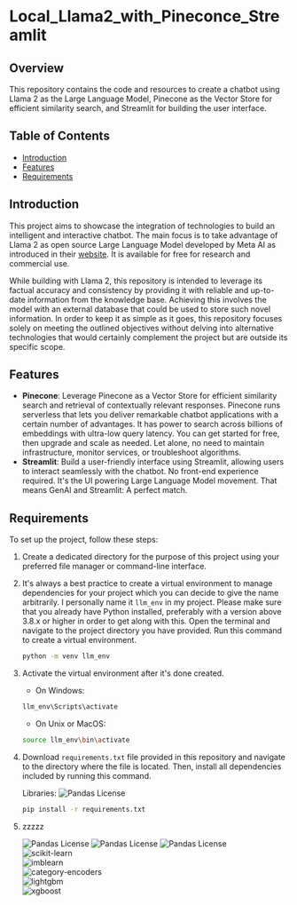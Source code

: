# Local_Llama2_with_Pineconce_Streamlit

## Overview
This repository contains the code and resources to create a chatbot using Llama 2 as the Large Language Model, Pinecone as the Vector Store for efficient similarity search, and Streamlit for building the user interface.

## Table of Contents
- [Introduction](#introduction)
- [Features](#features)
- [Requirements](#requirements)

## Introduction
This project aims to showcase the integration of technologies to build an intelligent and interactive chatbot. The main focus is to take advantage of Llama 2 as open source Large Language Model developed by Meta AI as introduced in their [website](https://ai.meta.com/llama/). It is available for free for research and commercial use. 

While building with Llama 2, this repository is intended to leverage its factual accuracy and consistency by providing it with reliable and up-to-date information from the knowledge base. Achieving this involves the model with an external database that could be used to store such novel information. In order to keep it as simple as it goes, this repository focuses solely on meeting the outlined objectives without delving into alternative technologies that would certainly complement the project but are outside its specific scope. 

## Features
- **Pinecone**: Leverage Pinecone as a Vector Store for efficient similarity search and retrieval of contextually relevant responses. Pinecone runs serverless that lets you deliver remarkable chatbot applications with a certain number of advantages. It has power to search across billions of embeddings with ultra-low query latency. You can get started for free, then upgrade and scale as needed. Let alone, no need to maintain infrastructure, monitor services, or troubleshoot algorithms.  
- **Streamlit**: Build a user-friendly interface using Streamlit, allowing users to interact seamlessly with the chatbot. No front-end experience required. It's the UI powering Large Language Model movement. That means GenAI and Streamlit: A perfect match.

## Requirements
To set up the project, follow these steps:
1. Create a dedicated directory for the purpose of this project using your preferred file manager or command-line interface.
2. It's always a best practice to create a virtual environment to manage dependencies for your project which you can decide to give the name arbitrarily. I personally name it `llm_env` in my project. Please make sure that you already have Python installed, preferably with a version above 3.8.x or higher in order to get along with this. Open the terminal and navigate to the project directory you have provided. Run this command to create a virtual environment.

    ```bash
    python -m venv llm_env 
    ```

2. Activate the virtual environment after it's done created.
    - On Windows:

    ```bash
    llm_env\Scripts\activate
    ```

    - On Unix or MacOS:

    ```bash
    source llm_env\bin\activate
    ```

3. Download `requirements.txt` file provided in this repository and navigate to the directory where the file is located. Then, install all dependencies included by running this command.

   Libraries:
   ![Pandas License](https://img.shields.io/badge/pandas-1.4.2-lightgrey)<br>

   ```bash
   pip install -r requirements.txt
   ```

5. zzzzz
    
    ![Pandas License](https://img.shields.io/badge/numpy-1.23.2-yellow)
    ![Pandas License](https://img.shields.io/badge/seaborn-0.11.2-blue)
    ![Pandas License](https://img.shields.io/badge/matplotlib-3.5.1-red)<br>
    ![scikit-learn ](https://img.shields.io/badge/scikit--learn-1.2.2-coral?labelColor=grey&style=flat)<br>
    ![imblearn ](https://img.shields.io/badge/imblearn-0.0-olive?labelColor=grey&style=flat)<br>
    ![category-encoders ](https://img.shields.io/badge/category--encoders-2.6.0-emerald?labelColor=grey&style=flat)<br>
    ![lightgbm ](https://img.shields.io/badge/lightgbm-3.3.5-pink?labelColor=grey&style=flat)<br>
    ![xgboost](https://img.shields.io/badge/xgboost-1.7.5-navy?labelColor=grey&style=flat)<br>
